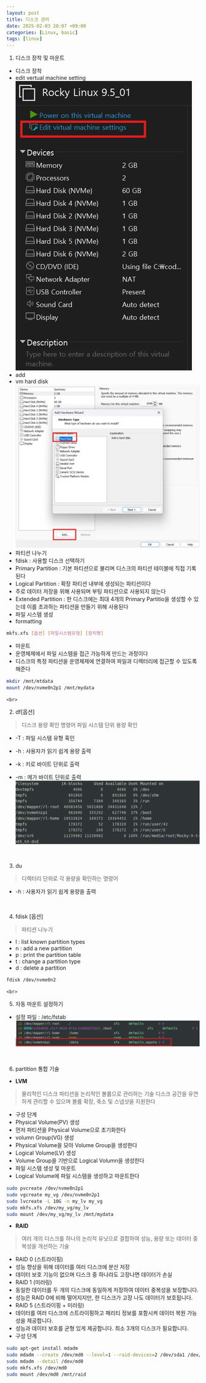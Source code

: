 ```yaml
---
layout: post
title: 디스크 관리
date: 2025-02-03 20:07 +09:00
categories: [Linux, basic]
tags: [linux]     
---
```


1. 디스크 장착 및 마운트
- 디스크 장착
 - edit vertual machine setting
 ![edit vertual machine setting](/assets/img/linux/16editvirualmachine.png)
 - add
 - vm hard disk
 ![addvmharddisk](/assets/img/linux/16addvmharddisk.png)
- 파티션 나누기
 - fdisk : 사용할 디스크 선택하기
 - Primary Partition : 기본 파티션으로 불리며 디스크의 파티션 테이블에 직접 기록된다
 - Logical Partition : 확장 파티션 내부에 생성되는 파티션이다
  - 주로 데이터 저장을 위해 사용되며 부팅 파티션으로 사용되지 않는다
 - Extended Partition : 한 디스크에는 최대 4개의 Primary Partitio을 생성할 수 있는데 이를 초과하는 파티션을 만들기 위해 사용된다
- 파일 시스템 생성
 - formatting
 ```bash
 mkfs.xfs [옵션] [파일시스템유형] [장치명]
 ```
- 마운트
 - 운영체제에서 파일 시스템을 접근 가능하게 만드는 과정이다
 - 디스크의 특정 파티션을 운영체제에 연결하여 파일과 디렉터리에 접근할 수 있도록 해준다
 ```bash
 mkdir /mnt/mtdata
 mount /dev/nvme0n2p1 /mnt/mydata
 ```

    <br>
2. df[옵션]
> 디스크 용량 확인 명령어
> 파일 시스템 단위 용량 확인
- -T : 파일 시스템 유형 혹인
- -h : 사용자가 읽기 쉽게 용량 출력
- -k : 키로 바이트 단위로 출력
- -m : 메가 바이트 단위로 출력
![디스크용량 확인](/assets/img/linux/16dfoption.png)

    <br>
3. du 
> 디렉터리 단위로 각 용량을 확인하는 명령어
- -h : 사용자가 읽기 쉽게 용량을 출력

    <br>
4. fdisk [옵션]
> 파티션 나누기
- l : list known partition types
- n : add a new partition
- p : print the partition table
- t : change a partition type
- d : delete a partition
```bash
fdisk /dev/nvme0n2
```

    <br>
5. 자동 마운트 설정하기
- 설정 파일 : /etc/fstab
![자동마운트](/assets/img/linux/16automount.png)

    <br>
6. partition 통합 기술
- **LVM**
> 물리적인 디스크 파티션을 논리적인 볼륨으로 관리하는 기술
> 디스크 공간을 유연하게 관리할 수 있으며 볼륨 확장, 축소 및 스냅샷을 지원한다
- 구성 단계
 - Physical Volume(PV) 생성
  - 먼저 파티션을 Physical Volume으로 초기화한다
 - volumn Group(VG) 생성
  - Physical Volume을 모아 Volume Group을 생성한다
 - Logical Volume(LV) 생성
  - Volume Group을 기반으로 Logical Volumn을 생성한다
 - 파일 시스템 생성 및 마운트
  - Logical Volume에 파일 시스템을 생성하고 마운트한다
 ```bash
 sudo pvcreate /dev/nvme0n2p1
 sudo vgcreate my_vg /dev/nvme0n2p1
 sudo lvcreate -L 10G -n my_lv my_vg
 sudo mkfs.xfs /dev/my_vg/my_lv
 sudo mount /dev/my_vg/my_lv /mnt/mydata
 ```

- **RAID**
> 여러 개의 디스크를 하나의 논리적 유닛으로 결합하여 성능, 용량 또는 데이터 중복성을 개선하는 기술
 - RAID 0 (스트라이핑)
  - 성능 향상을 위해 데이터를 여러 디스크에 분산 저장
  - 데이터 보호 기능이 없으며 디스크 중 하나라도 고장나면 데이터가 손실
 - RAID 1 (미러링)
  - 동일한 데이터를 두 개의 디스크에 동일하게 저장하여 데이터 중복성을 보장합니다.
  - 성능은 RAID 0에 비해 떨어지지만, 한 디스크가 고장 나도 데이터가 보호됩니다.
 - RAID 5 (스트라이핑 + 미러링)
  - 데이터를 여러 디스크에 스트라이핑하고 패리티 정보를 포함시켜 데이터 복원 가능성을 제공합니다.
  - 성능과 데이터 보호를 균형 있게 제공합니다. 최소 3개의 디스크가 필요합니다.
 - 구성 단계
 ```bash
 sudo apt-get install mdadm
 sudo mdadm --create /dev/md0 --level=1 --raid-devices=2 /dev/sda1 /dev/sdb1
 sudo mdadm --detail /dev/md0
 sudo mkfs.xfs /dev/md0
 sudo mount /dev/md0 /mnt/raid
 ```
